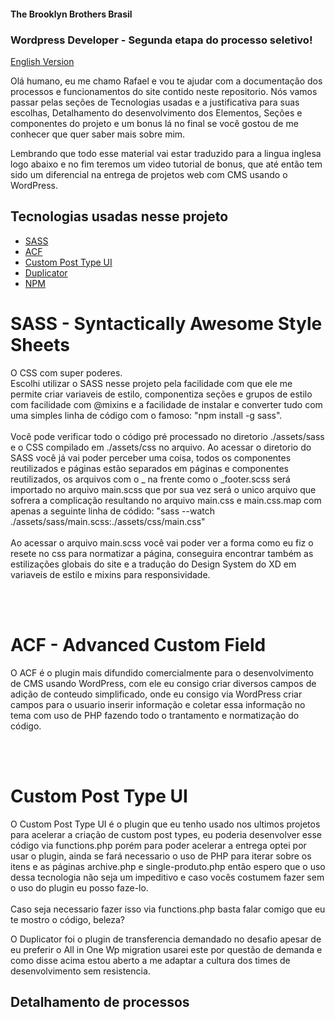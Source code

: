 #### The Brooklyn Brothers Brasil
### Wordpress Developer - Segunda etapa do processo seletivo!

<a href="#detalhamento-de-processos"> English Version </a>

Olá humano, eu me chamo Rafael e vou te ajudar com a documentação dos processos e funcionamentos do site contido neste repositorio.
Nós vamos passar pelas seções de Tecnologias usadas e a justificativa para suas escolhas, Detalhamento do desenvolvimento dos Elementos, Seções e componentes do projeto e um bonus lá no final se você gostou de me conhecer que quer saber mais sobre mim.


Lembrando que todo esse material vai estar traduzido para a lingua inglesa logo abaixo e no fim teremos um video tutorial de bonus, que até então tem sido um diferencial na entrega de projetos web com CMS usando o WordPress.

## Tecnologias usadas nesse projeto
<ul>
    <li><a href="#sass">SASS</a></li>
    <li><a href="#acf">ACF</a></li>
    <li><a href="#CPTUI">Custom Post Type UI</a></li>
    <li><a href="">Duplicator</a></li>
    <li><a href="">NPM</a></li>
</ul>

# <h1 id="sass">SASS - Syntactically Awesome Style Sheets</h1>
<p>
    O CSS com super poderes.</br>
    Escolhi utilizar o SASS nesse projeto pela facilidade com que ele me permite criar variaveis de estilo, componentiza seções e grupos de estilo com facilidade com @mixins e a facilidade de instalar e converter tudo com uma simples linha de código com o famoso: "npm install -g sass".
    </br></br>
    Você pode verificar todo o código pré processado no diretorio ./assets/sass e o CSS compilado em ./assets/css no arquivo.
    Ao acessar o diretorio do SASS você já vai poder perceber uma coisa, todos os componentes reutilizados e páginas estão separados em páginas e componentes reutilizados, os arquivos com o _ na frente como o _footer.scss será importado no arquivo main.scss que por sua vez será o unico arquivo que sofrera a complicação resultando no arquivo main.css e main.css.map com apenas a seguinte linha de códido: "sass --watch ./assets/sass/main.scss:./assets/css/main.css"
    </br></br>
    Ao acessar o arquivo main.scss você vai poder ver a forma como eu fiz o resete no css para normatizar a página, conseguira encontrar também as estilizações globais do site e a tradução do Design System do XD em variaveis de estilo e mixins para responsividade.
</p>
 </br></br>

# <h1 id="acf">ACF - Advanced Custom Field</h1>
<p>O ACF é o plugin mais difundido comercialmente para o desenvolvimento de CMS usando WordPress, com ele eu consigo criar diversos campos de adição de conteudo simplificado, onde eu consigo via WordPress criar campos para o usuario inserir informação e coletar essa informação no tema com uso de PHP fazendo todo o trantamento e normatização do código.</p>
 </br></br>

# <h1 id="CPTUI">Custom Post Type UI</h1>
<p>
    O Custom Post Type UI é o plugin que eu tenho usado nos ultimos projetos para acelerar a criação de custom post types, eu poderia desenvolver esse código via functions.php porém para poder acelerar a entrega optei por usar o plugin, ainda se fará necessario o uso de PHP para iterar sobre os itens e as páginas archive.php e single-produto.php então espero que o uso dessa tecnologia não seja um impeditivo e caso vocês costumem fazer sem o uso do plugin eu posso faze-lo.
    </br></br>
    Caso seja necessario fazer isso via functions.php basta falar comigo que eu te mostro o código, beleza?
</p>
<p>
    O Duplicator foi o plugin de transferencia demandado no desafio apesar de eu preferir o All in One Wp migration usarei este por questão de demanda e como disse acima
    estou aberto a me adaptar a cultura dos times de desenvolvimento sem resistencia.
</p>

## Detalhamento de processos

<div id="detalhamento-de-processos"></div>
